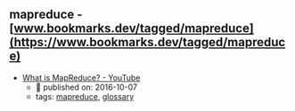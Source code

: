 mapreduce - [www.bookmarks.dev/tagged/mapreduce](https://www.bookmarks.dev/tagged/mapreduce) 
---
* [What is MapReduce? - YouTube](https://www.youtube.com/watch?v=43fqzaSH0CQ)
    * :calendar: published on: 2016-10-07
    * tags: [mapreduce](../tags/mapreduce.md), [glossary](../tags/glossary.md)
